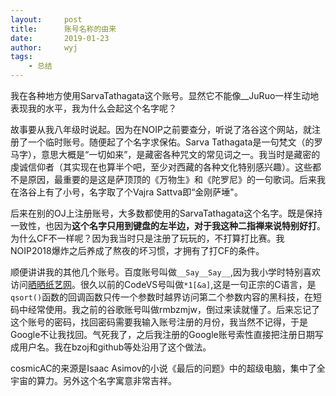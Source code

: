 ```yaml
---
layout:		post
title:		账号名称的由来
date:		2019-01-23
author:		wyj
tags:
    - 总结
---
```



我在各种地方使用SarvaTathagata这个账号。显然它不能像__JuRuo一样生动地表现我的水平，我为什么会起这个名字呢？

故事要从我八年级时说起。因为在NOIP之前要查分，听说了洛谷这个网站，就注册了一个临时账号。随便起了个名字求保佑。Sarva Tathagata是一句梵文（的罗马字），意思大概是“一切如来”，是藏密各种咒文的常见词之一。我当时是藏密的虔诚信仰者（其实现在也算半个吧，至少对西藏的各种文化特别感兴趣）。这些都不是原因，最重要的是这是萨顶顶的《万物生》和《陀罗尼》的一句歌词。后来我在洛谷上有了小号，名字取了个Vajra Sattva即“金刚萨埵"。

后来在别的OJ上注册账号，大多数都使用的SarvaTathagata这个名字。既是保持一致性，也因为**这个名字只用到键盘的左半边，对于我这种二指禅来说特别好打**。为什么CF不一样呢？因为我当时只是注册了玩玩的，不打算打比赛。我NOIP2018爆炸之后养成了熬夜的坏习惯，才拥有了打CF的条件。

顺便讲讲我的其他几个账号。百度账号叫做`__Say__Say__`,因为我小学时特别喜欢访问[晒晒纸艺网](http://m.saysay.net)。很久以前的CodeVS号叫做`*1[&a]`,这是一句正宗的C语言，是`qsort()`函数的回调函数只传一个参数时越界访问第二个参数内容的黑科技，在短码中经常使用。我之前的谷歌账号叫做rmbzmjw，倒过来读就懂了。后来忘记了这个账号的密码，找回密码需要我输入账号注册的月份，我当然不记得，于是Google不让我找回。气死我了，之后我注册的Google账号索性直接把注册日期写成用户名。我在bzoj和github等处沿用了这个做法。

cosmicAC的来源是Isaac Asimov的小说《最后的问题》中的超级电脑，集中了全宇宙的算力。另外这个名字寓意非常吉祥。
